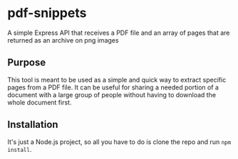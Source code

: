 # pdf-snippets

A simple Express API that receives a PDF file and an array of pages that are returned as an archive on png images

## Purpose

This tool is meant to be used as a simple and quick way to extract specific pages from a PDF file. It can be useful for sharing a needed portion of a document with a large group of people without having to download the whole document first.

## Installation

It's just a Node.js project, so all you have to do is clone the repo and run 
    `npm install`.
